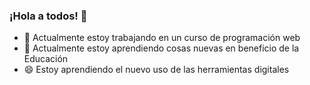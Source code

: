 ### ¡Hola a todos! 👋
- 🔭 Actualmente estoy trabajando en un curso de programación web
- 🌱 Actualmente estoy aprendiendo cosas nuevas en beneficio de la Educación
- 😄 Estoy aprendiendo el nuevo uso de las herramientas digitales
